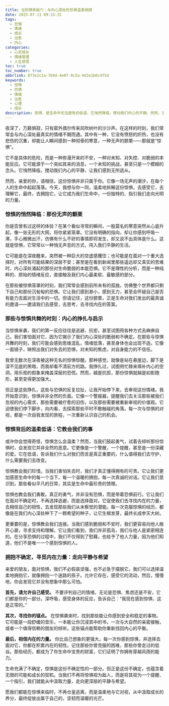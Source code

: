 ```yaml
---
title: 当惊惧来敲门：与内心深处的恐惧温柔相拥
date: 2025-07-11 09:15:31
tags:
  - 恐惧
  - 情绪
  - 成长
  - 治愈
  - 内心
categories:
  - 心灵成长
  - 情绪管理
  - 人生感悟
toc: true
toc_number: true
abbrlink: 8f3e2c1a-7b9d-4e0f-8c5a-9d2e1b0c4f5d
keywords:
  - 惊惧
  - 恐惧
  - 情绪
  - 治愈
  - 心理
  - 成长
description: 惊惧，是生命中无法避免的低语，它悄然降临，搅动我们内心的平静。然而，当我们学会温柔地与这份恐惧对视，倾听它背后的声音，便会发现它并非全然的恶意，而是指引我们走向更深层自我认知与内在力量的契机。这篇文章将带你一同探索惊惧的本质，如何在不安中寻觅慰藉，最终将恐惧转化为成长的养分，让生命绽放出坚韧而温暖的光芒。
---
```


夜深了，万籁俱寂，只有窗外偶尔传来风吹树叶的沙沙声。在这样的时刻，我们常常会与内心深处最真实的情绪不期而遇。其中有一种，它没有愤怒的炽热，也没有悲伤的沉重，却能让人瞬间感到一种彻骨的寒意，一种无声的颤栗——那就是“惊惧”。

它不是具体的危险，而是一种弥漫开来的不安，一种对未知、对失控、对脆弱的本能反应。它可能源于一个突如其来的消息，一个未知的挑战，甚至只是一个模糊的念头。它悄然降临，搅动我们内心的平静，让我们感到无所适从。

然而，亲爱的你，请相信，这份惊惧并非只属于你。它像一场无声的潮汐，在每个人的生命中起起落落。今天，我想与你一同，温柔地拆解这份惊惧，去感受它，去理解它，最终，去拥抱它，让它成为我们生命中，一份独特的、指引我们走向光明的力量。

### 惊惧的悄然降临：那份无声的颤栗

你是否曾有过这样的体验？在某个看似寻常的瞬间，一股莫名的寒意突然从心底升起，像一张无形的大网，将你紧紧笼罩。它没有明确的指向，却让你感到呼吸一滞，手心微微出汗，仿佛有什么不好的事情即将发生，却又说不出具体是什么。这就是惊惧，它常常以一种悄无声息的方式，闯入我们平静的生活。

它可能是在深夜醒来，突然被一种巨大的空虚感攫住；也可能是在面对一个重大选择时，对所有可能结果的深层不安；甚至是在看到新闻里那些遥远却又真实的苦难时，内心深处涌起的那份对生命脆弱的本能恐惧。它不是理性的分析，而是一种纯粹的、原始的情绪反应，直接触及我们内心最柔软、最敏感的部分。

在那些被惊惧笼罩的时刻，我们常常会感到前所未有的孤独，仿佛整个世界都只剩下自己和那份沉甸甸的恐惧。它让我们感到渺小，感到无力，甚至会怀疑自己是否有能力去面对生活中的一切。但请记住，这份颤栗，正是生命对我们发出的最真诚的邀请——邀请我们去感受，去思考，去寻找内在的答案。

### 那些与惊惧共舞的时刻：内心的挣扎与启示

当惊惧来袭，我们的第一反应往往是逃避、抗拒，甚至试图用各种方式去麻痹自己。我们害怕面对它，因为它揭示了我们内心深处的脆弱和不确定。在那些与惊惧共舞的时刻，我们可能会感到思维混乱，情绪低落，甚至身体也会出现不适。它像一面镜子，映照出我们对失去的恐惧，对未知的焦虑，对自身能力的不信任。

我曾无数次在深夜被这种无名的惊惧惊醒。那种感觉，就像是站在悬崖边，脚下是深不见底的黑暗，而我却看不清前方的路。我挣扎过，试图用忙碌来填补内心的空洞，用乐观的假象来掩盖深层的恐慌。然而，越是抗拒，那份惊惧就越是如影随形，甚至变得更加强大。

但正是这些挣扎，这些与恐惧的反复拉扯，让我开始停下来，去审视这份情绪。我开始意识到，惊惧并非全然的负面。它像一个警报器，提醒我们去关注那些被我们忽视的内心需求，那些需要被疗愈的旧伤，以及那些需要被重新审视的价值观。它迫使我们停下脚步，向内看，去探索那些平时不敢触碰的角落。每一次与惊惧的对视，都是一次自我发现的旅程，一次重新认识自己的机会。

### 惊惧背后的温柔低语：它教会我们的事

或许你会觉得奇怪，惊惧怎么会温柔？然而，当我们鼓起勇气，试着去倾听那份惊惧时，会发现它并非全然的恶意。它更像是一个警醒，一个提醒，甚至是一份深藏的爱。它在低语，告诉我们什么对我们而言是真正重要的，什么值得我们去守护，什么需要我们去改变。

惊惧教会我们珍惜。当我们害怕失去时，我们才真正懂得拥有的可贵。它让我们更加感恩生命中的每一个当下，每一个温暖的拥抱，每一次真诚的对话。它让我们意识到，那些看似平凡的日常，其实是生命中最珍贵的馈赠。

惊惧也教会我们勇敢。真正的勇气，并非没有恐惧，而是带着恐惧前行。它让我们在面对不确定时，不再选择逃避，而是选择面对。它促使我们去寻找内在的力量，去相信自己的韧性，去发现那些我们从未察觉的潜能。每一次克服惊惧的经历，都像是在我们内心深处种下了一颗希望的种子，让它生根发芽，最终长成参天大树。

更重要的是，惊惧教会我们连接。当我们感到脆弱和不安时，我们更容易向他人敞开心扉，寻求支持和理解。它让我们看到，我们并非孤岛，我们与他人是紧密相连的。在分享恐惧的过程中，我们不仅得到了慰藉，也给予了他人力量，因为他们知道，他们不是唯一一个感到惊惧的人。

### 拥抱不确定，寻觅内在力量：走向平静与希望

亲爱的朋友，面对惊惧，我们不必假装坚强，也不必急于摆脱它。我们可以选择温柔地拥抱它，就像拥抱一个迷路的孩子。允许它存在，感受它的流动，然后，慢慢地，你会发现它并没有想象中那么可怕。

**首先，请允许自己感受。** 不要评判自己的情绪，无论是恐惧、焦虑还是不安，它们都是你的一部分。深呼吸，感受身体的反应，告诉自己：“我现在感到惊惧，这是正常的。”

**其次，寻找你的锚点。** 在惊惧袭来时，找到那些能让你感到安全和稳定的事物。它可能是一段舒缓的音乐，一本能让你沉浸其中的书，一次与大自然的亲密接触，或者一个值得信赖的朋友的倾听。这些锚点能帮助你重新找回内心的平衡。

**最后，相信内在的力量。** 你比自己想象的更强大。每一次你感到惊惧，并选择去面对它，你都在积累内在的韧性。记住那些你曾克服的困难，那些你曾走过的低谷。那些经历，都成为了你生命中宝贵的财富，它们证明了你拥有穿越风雨的能力。

生命充满了不确定，惊惧是这份不确定性的一部分。但正是这份不确定，也蕴含着无限的可能和成长的契机。当我们不再将惊惧视为敌人，而是将其视为一个提醒、一个指引，我们就能从中汲取力量，走向更深层的平静与希望。

愿我们都能在惊惧来临时，不再仓皇逃离，而是温柔地与它对视，从中汲取成长的养分，最终绽放出属于自己的，坚韧而温暖的光芒。
